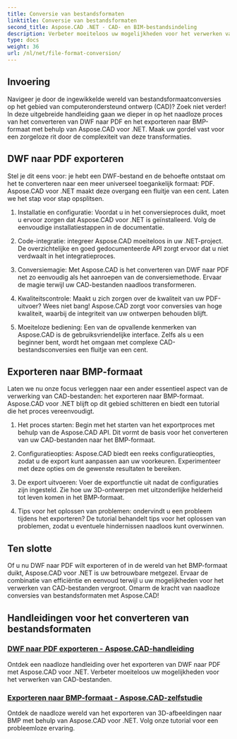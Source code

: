 ```yaml
---
title: Conversie van bestandsformaten
linktitle: Conversie van bestandsformaten
second_title: Aspose.CAD .NET - CAD- en BIM-bestandsindeling
description: Verbeter moeiteloos uw mogelijkheden voor het verwerken van CAD-bestanden met Aspose.CAD voor .NET. Ontdek tutorials over het exporteren van DWF naar PDF en het exporteren van 3D-afbeeldingen naar BMP-formaat.
type: docs
weight: 36
url: /nl/net/file-format-conversion/
---
```


## Invoering

Navigeer je door de ingewikkelde wereld van bestandsformaatconversies op het gebied van computerondersteund ontwerp (CAD)? Zoek niet verder! In deze uitgebreide handleiding gaan we dieper in op het naadloze proces van het converteren van DWF naar PDF en het exporteren naar BMP-formaat met behulp van Aspose.CAD voor .NET. Maak uw gordel vast voor een zorgeloze rit door de complexiteit van deze transformaties.

## DWF naar PDF exporteren

Stel je dit eens voor: je hebt een DWF-bestand en de behoefte ontstaat om het te converteren naar een meer universeel toegankelijk formaat: PDF. Aspose.CAD voor .NET maakt deze overgang een fluitje van een cent. Laten we het stap voor stap opsplitsen.

1. Installatie en configuratie: Voordat u in het conversieproces duikt, moet u ervoor zorgen dat Aspose.CAD voor .NET is geïnstalleerd. Volg de eenvoudige installatiestappen in de documentatie.

2. Code-integratie: integreer Aspose.CAD moeiteloos in uw .NET-project. De overzichtelijke en goed gedocumenteerde API zorgt ervoor dat u niet verdwaalt in het integratieproces.

3. Conversiemagie: Met Aspose.CAD is het converteren van DWF naar PDF net zo eenvoudig als het aanroepen van de conversiemethode. Ervaar de magie terwijl uw CAD-bestanden naadloos transformeren.

4. Kwaliteitscontrole: Maakt u zich zorgen over de kwaliteit van uw PDF-uitvoer? Wees niet bang! Aspose.CAD zorgt voor conversies van hoge kwaliteit, waarbij de integriteit van uw ontwerpen behouden blijft.

5. Moeiteloze bediening: Een van de opvallende kenmerken van Aspose.CAD is de gebruiksvriendelijke interface. Zelfs als u een beginner bent, wordt het omgaan met complexe CAD-bestandsconversies een fluitje van een cent.

## Exporteren naar BMP-formaat

Laten we nu onze focus verleggen naar een ander essentieel aspect van de verwerking van CAD-bestanden: het exporteren naar BMP-formaat. Aspose.CAD voor .NET blijft op dit gebied schitteren en biedt een tutorial die het proces vereenvoudigt.

1. Het proces starten: Begin met het starten van het exportproces met behulp van de Aspose.CAD API. Dit vormt de basis voor het converteren van uw CAD-bestanden naar het BMP-formaat.

2. Configuratieopties: Aspose.CAD biedt een reeks configuratieopties, zodat u de export kunt aanpassen aan uw voorkeuren. Experimenteer met deze opties om de gewenste resultaten te bereiken.

3. De export uitvoeren: Voer de exportfunctie uit nadat de configuraties zijn ingesteld. Zie hoe uw 3D-ontwerpen met uitzonderlijke helderheid tot leven komen in het BMP-formaat.

4. Tips voor het oplossen van problemen: ondervindt u een probleem tijdens het exporteren? De tutorial behandelt tips voor het oplossen van problemen, zodat u eventuele hindernissen naadloos kunt overwinnen.

## Ten slotte

Of u nu DWF naar PDF wilt exporteren of in de wereld van het BMP-formaat duikt, Aspose.CAD voor .NET is uw betrouwbare metgezel. Ervaar de combinatie van efficiëntie en eenvoud terwijl u uw mogelijkheden voor het verwerken van CAD-bestanden vergroot. Omarm de kracht van naadloze conversies van bestandsformaten met Aspose.CAD!
## Handleidingen voor het converteren van bestandsformaten
### [DWF naar PDF exporteren - Aspose.CAD-handleiding](./exporting-dwf-to-pdf/)
Ontdek een naadloze handleiding over het exporteren van DWF naar PDF met Aspose.CAD voor .NET. Verbeter moeiteloos uw mogelijkheden voor het verwerken van CAD-bestanden.
### [Exporteren naar BMP-formaat - Aspose.CAD-zelfstudie](./exporting-to-bmp-format/)
Ontdek de naadloze wereld van het exporteren van 3D-afbeeldingen naar BMP met behulp van Aspose.CAD voor .NET. Volg onze tutorial voor een probleemloze ervaring.